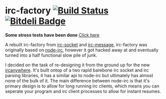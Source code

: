 # irc-factory [![Build Status](https://travis-ci.org/ircanywhere/irc-factory.png)](https://travis-ci.org/ircanywhere/irc-factory) [![Bitdeli Badge](https://d2weczhvl823v0.cloudfront.net/ircanywhere/irc-factory/trend.png)](https://bitdeli.com/free "Bitdeli Badge")

**Some stress tests have been done** [Click here](https://github.com/ircanywhere/irc-factory/wiki/Stress-Tests)

A rebuilt irc-factory from [irc-socket](https://github.com/Havvy/irc-socket) and [irc-message](https://github.com/expr/irc-message), irc-factory was originally based on [node-irc](https://github.com/martynsmith/node-irc), however it got hacked away at and eventually turned into a half functional slow pile of junk.

I decided on the task of re-designing it from the ground up for the new [ircanywhere](https://github.com/ircanywhere/ircanywhere/tree/0.2.0). It's built ontop of a two rapid barebone irc socket and irc parsing libraries, it has a similar api to node-irc but ultimately has almost none of the bulk of it. The main difference between node-irc is that it's primary design is to allow for long running irc clients, which means you can seperate your program and irc client processes to allow for instant resumes.